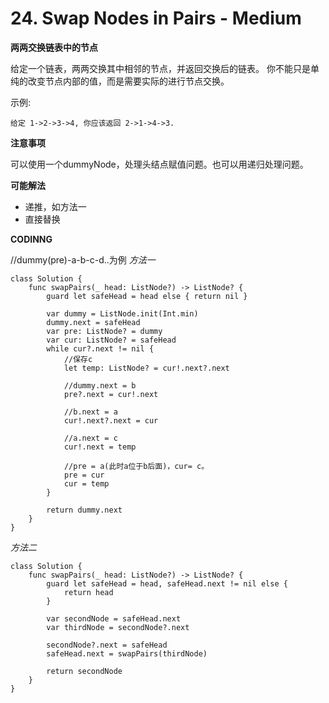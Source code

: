 # 24. Swap Nodes in Pairs - Medium
**两两交换链表中的节点**

给定一个链表，两两交换其中相邻的节点，并返回交换后的链表。
你不能只是单纯的改变节点内部的值，而是需要实际的进行节点交换。

示例:
```
给定 1->2->3->4, 你应该返回 2->1->4->3.
```
**注意事项**

可以使用一个dummyNode，处理头结点赋值问题。也可以用递归处理问题。

**可能解法**
- 递推，如方法一
- 直接替换

**CODINNG**

//dummy(pre)-a-b-c-d..为例
*方法一*
```
class Solution {
    func swapPairs(_ head: ListNode?) -> ListNode? {
        guard let safeHead = head else { return nil }

        var dummy = ListNode.init(Int.min)
        dummy.next = safeHead
        var pre: ListNode? = dummy
        var cur: ListNode? = safeHead
        while cur?.next != nil {
            //保存c
            let temp: ListNode? = cur!.next?.next

            //dummy.next = b
            pre?.next = cur!.next

            //b.next = a
            cur!.next?.next = cur

            //a.next = c
            cur!.next = temp

            //pre = a(此时a位于b后面)，cur= c。
            pre = cur
            cur = temp
        }

        return dummy.next
    }
}
```

*方法二*
```
class Solution {
    func swapPairs(_ head: ListNode?) -> ListNode? {
        guard let safeHead = head, safeHead.next != nil else {
            return head
        }

        var secondNode = safeHead.next
        var thirdNode = secondNode?.next

        secondNode?.next = safeHead
        safeHead.next = swapPairs(thirdNode)

        return secondNode
    }
}
```
